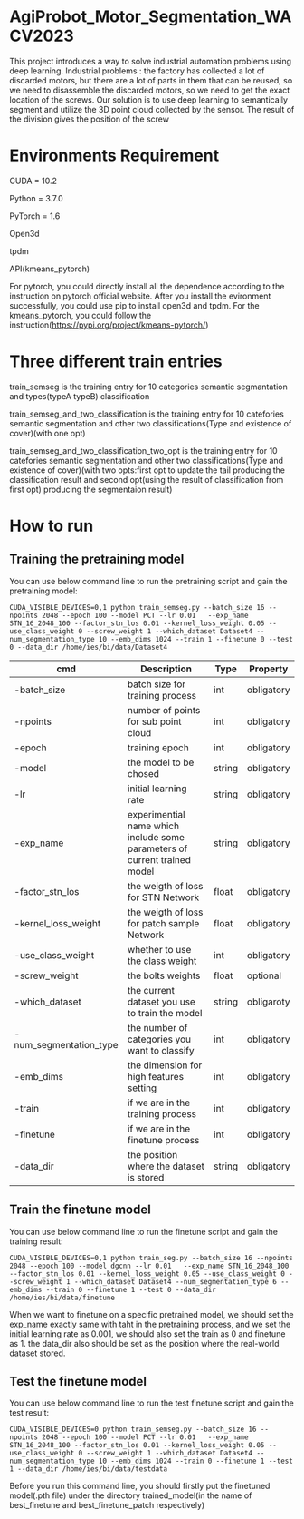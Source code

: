 # AgiProbot_Motor_Segmentation_WACV2023

This project introduces a way to solve industrial automation problems using deep learning. Industrial problems : the factory has collected a lot of discarded motors, but there are a lot of parts in them that can be reused, so we need to disassemble the discarded motors, so we need to get the exact location of the screws. Our solution is to use deep learning to semantically segment and utilize the 3D point cloud collected by the sensor. The result of the division gives the position of the screw

# Environments Requirement

CUDA = 10.2

Python = 3.7.0

PyTorch = 1.6

Open3d

tpdm

API(kmeans_pytorch) 

For pytorch, you could directly install all the dependence according to the instruction on pytorch official website. After you install the evironment successfully, you could use pip to install open3d and tpdm. For the kmeans_pytorch, you could follow the instruction(https://pypi.org/project/kmeans-pytorch/)

# Three different train entries

train_semseg is the training entry for 10 categories semantic segmantation and types(typeA typeB) classification

train_semseg_and_two_classification is the training entry for 10 catefories semantic segmentation and other two classifications(Type and existence of cover)(with one opt)

train_semseg_and_two_classification_two_opt is the training entry for 10 catefories semantic segmentation and other two classifications(Type and existence of cover)(with two opts:first opt to update the tail producing the classification result and second opt(using the result of classification from first opt) producing the segmentaion result)

# How to run

## Training the pretraining model

You can use below command line to run the pretraining script and gain the pretraining model:
```
CUDA_VISIBLE_DEVICES=0,1 python train_semseg.py --batch_size 16 --npoints 2048 --epoch 100 --model PCT --lr 0.01   --exp_name STN_16_2048_100 --factor_stn_los 0.01 --kernel_loss_weight 0.05 --use_class_weight 0 --screw_weight 1 --which_dataset Dataset4 --num_segmentation_type 10 --emb_dims 1024 --train 1 --finetune 0 --test 0 --data_dir /home/ies/bi/data/Dataset4
```

| cmd  | Description          | Type | Property |
| ------- | ----------------------------------------------------------| --- | ---------- |
| -batch_size | batch size for training process                |      int |   obligatory      |
| -npoints   | number of points for sub point cloud               |     int  |      obligatory      |
| -epoch   |  training epoch                               | int      | obligatory |
| -model   | the model to be chosed                                 | string     | obligatory |
| -lr | initial learning rate                                 | string     | obligatory |
| -exp_name   | experimential name which include some parameters of current trained model  | string    | obligatory   |
| -factor_stn_los  | the weigth of loss for STN Network  | float | obligatory |
| -kernel_loss_weight   | the weigth of loss for patch sample Network   | float |  obligatory  |
| -use_class_weight   | whether to use the class weight    | int | obligatory |
| -screw_weight   | the bolts weights  | float | optional |
| -which_dataset | the current dataset you use to train the model | string  | obligaroty |
| -num_segmentation_type | the number of categories you want to classify | int | obligatory |
| -emb_dims   | the dimension for high features setting     | int  | obligatory  |
| -train   | if we are in the training process    | int | obligatory |
| -finetune   | if we are in the finetune process | int | obligatory |
| -data_dir   | the position where the dataset is stored | string | obligatory |

## Train the finetune model
You can use below command line to run the finetune script and gain the training result:
```
CUDA_VISIBLE_DEVICES=0,1 python train_seg.py --batch_size 16 --npoints 2048 --epoch 100 --model dgcnn --lr 0.01   --exp_name STN_16_2048_100 --factor_stn_los 0.01 --kernel_loss_weight 0.05 --use_class_weight 0 --screw_weight 1 --which_dataset Dataset4 --num_segmentation_type 6 --emb_dims --train 0 --finetune 1 --test 0 --data_dir /home/ies/bi/data/finetune
```
When we want to finetune on a specific pretrained model, we should set the exp_name exactly same with taht in the pretraining process, and we set the initial learning rate as 0.001, we should also set the train as 0 and finetune as 1. the data_dir also should be set as the position where the real-world dataset stored.

## Test the finetune model
You can use below command line to run the test finetune script and gain the test result:
```
CUDA_VISIBLE_DEVICES=0 python train_semseg.py --batch_size 16 --npoints 2048 --epoch 100 --model PCT --lr 0.01   --exp_name STN_16_2048_100 --factor_stn_los 0.01 --kernel_loss_weight 0.05 --use_class_weight 0 --screw_weight 1 --which_dataset Dataset4 --num_segmentation_type 10 --emb_dims 1024 --train 0 --finetune 1 --test 1 --data_dir /home/ies/bi/data/testdata
```

Before you run this command line, you should firstly put the finetuned model(.pth file) under the directory trained_model(in the name of best_finetune and best_finetune_patch respectively)
